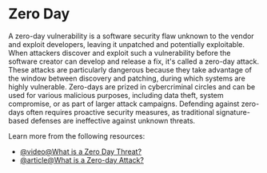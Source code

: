 # Zero Day

A zero-day vulnerability is a software security flaw unknown to the vendor and exploit developers, leaving it unpatched and potentially exploitable. When attackers discover and exploit such a vulnerability before the software creator can develop and release a fix, it's called a zero-day attack. These attacks are particularly dangerous because they take advantage of the window between discovery and patching, during which systems are highly vulnerable. Zero-days are prized in cybercriminal circles and can be used for various malicious purposes, including data theft, system compromise, or as part of larger attack campaigns. Defending against zero-days often requires proactive security measures, as traditional signature-based defenses are ineffective against unknown threats.

Learn more from the following resources:

- [@video@What is a Zero Day Threat?](https://www.youtube.com/watch?v=w5MV1Jeo76g)
- [@article@What is a Zero-day Attack?](https://www.kaspersky.com/resource-center/definitions/zero-day-exploit)